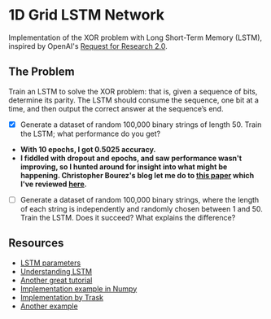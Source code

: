 # 1D Grid LSTM Network

Implementation of the XOR problem with Long Short-Term Memory (LSTM), inspired by OpenAI's [Request for Research 2.0](https://blog.openai.com/requests-for-research-2/). 

## The Problem

Train an LSTM to solve the XOR problem: that is, given a sequence of bits, determine its parity. The LSTM should consume the sequence, one bit at a time, and then output the correct answer at the sequence’s end. 

- [X] Generate a dataset of random 100,000 binary strings of length 50. Train the LSTM; what performance do you get?
* **With 10 epochs, I got 0.5025 accuracy.** 
* **I fiddled with dropout and epochs, and saw performance wasn't improving, so I hunted around for insight into what might be happening. Christopher Bourez's blog let me do to [this paper](https://arxiv.org/abs/1507.01526) which I've reviewed [here](http://www.siobhankcronin.com/blog/2018/5/9/review-grid-long-short-term-memory).**
- [ ] Generate a dataset of random 100,000 binary strings, where the length of each string is independently and randomly chosen between 1 and 50. Train the LSTM. Does it succeed? What explains the difference?

## Resources

* [LSTM parameters](https://stackoverflow.com/questions/45278286/how-to-choose-lstm-keras-parameters?utm_medium=organic&utm_source=google_rich_qa&utm_campaign=google_rich_qa)
* [Understanding LSTM](http://colah.github.io/posts/2015-08-Understanding-LSTMs/)
* [Another great tutorial](http://karpathy.github.io/2015/05/21/rnn-effectiveness/)
* [Implementation example in Numpy](http://blog.varunajayasiri.com/numpy_lstm.html)
* [Implementation by Trask](https://iamtrask.github.io/2015/11/15/anyone-can-code-lstm/)
* [Another example](https://machinelearningmastery.com/binary-classification-tutorial-with-the-keras-deep-learning-library/)
